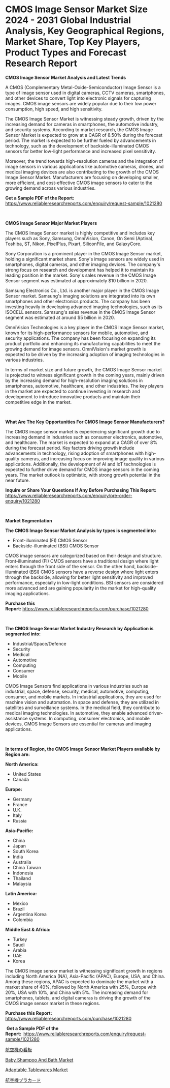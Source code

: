 <p><h1>CMOS Image Sensor Market Size 2024 - 2031 Global Industrial Analysis, Key Geographical Regions, Market Share, Top Key Players, Product Types and Forecast Research Report</h1></p><p><strong>CMOS Image Sensor Market Analysis and Latest Trends</strong></p>
<p><p>A CMOS (Complementary Metal-Oxide-Semiconductor) Image Sensor is a type of image sensor used in digital cameras, CCTV cameras, smartphones, and other devices to convert light into electronic signals for capturing images. CMOS image sensors are widely popular due to their low power consumption, high speed, and high sensitivity.</p><p>The CMOS Image Sensor Market is witnessing steady growth, driven by the increasing demand for cameras in smartphones, the automotive industry, and security systems. According to market research, the CMOS Image Sensor Market is expected to grow at a CAGR of 8.50% during the forecast period. The market is expected to be further fueled by advancements in technology, such as the development of backside-illuminated CMOS sensors for better low-light performance and increased pixel sensitivity.</p><p>Moreover, the trend towards high-resolution cameras and the integration of image sensors in various applications like automotive cameras, drones, and medical imaging devices are also contributing to the growth of the CMOS Image Sensor Market. Manufacturers are focusing on developing smaller, more efficient, and cost-effective CMOS image sensors to cater to the growing demand across various industries.</p></p>
<p><strong>Get a Sample PDF of the Report:&nbsp;</strong> <a href="https://www.reliableresearchreports.com/enquiry/request-sample/1021280">https://www.reliableresearchreports.com/enquiry/request-sample/1021280</a></p>
<p>&nbsp;</p>
<p><strong>CMOS Image Sensor Major Market Players</strong></p>
<p><p>The CMOS Image Sensor market is highly competitive and includes key players such as Sony, Samsung, OmniVision, Canon, On Semi (Aptina), Toshiba, ST, Nikon, PixelPlus, Pixart, SiliconFile, and GalaxyCore. </p><p>Sony Corporation is a prominent player in the CMOS Image Sensor market, holding a significant market share. Sony's image sensors are widely used in smartphones, digital cameras, and other imaging devices. The company's strong focus on research and development has helped it to maintain its leading position in the market. Sony's sales revenue in the CMOS Image Sensor segment was estimated at approximately $10 billion in 2020.</p><p>Samsung Electronics Co., Ltd. is another major player in the CMOS Image Sensor market. Samsung's imaging solutions are integrated into its own smartphones and other electronics products. The company has been investing heavily in developing advanced imaging technologies, such as its ISOCELL sensors. Samsung's sales revenue in the CMOS Image Sensor segment was estimated at around $5 billion in 2020.</p><p>OmniVision Technologies is a key player in the CMOS Image Sensor market, known for its high-performance sensors for mobile, automotive, and security applications. The company has been focusing on expanding its product portfolio and enhancing its manufacturing capabilities to meet the growing demand for image sensors. OmniVision's market growth is expected to be driven by the increasing adoption of imaging technologies in various industries.</p><p>In terms of market size and future growth, the CMOS Image Sensor market is projected to witness significant growth in the coming years, mainly driven by the increasing demand for high-resolution imaging solutions in smartphones, automotive, healthcare, and other industries. The key players in the market are expected to continue investing in research and development to introduce innovative products and maintain their competitive edge in the market.</p></p>
<p>&nbsp;</p>
<p><strong>What Are The Key Opportunities For CMOS Image Sensor Manufacturers?</strong></p>
<p><p>The CMOS image sensor market is experiencing significant growth due to increasing demand in industries such as consumer electronics, automotive, and healthcare. The market is expected to expand at a CAGR of over 8% during the forecast period. Key factors driving growth include advancements in technology, rising adoption of smartphones with high-quality cameras, and increasing focus on improving image quality in various applications. Additionally, the development of AI and IoT technologies is expected to further drive demand for CMOS image sensors in the coming years. The market outlook is optimistic, with strong growth potential in the near future.</p></p>
<p><strong>Inquire or Share Your Questions If Any Before Purchasing This Report:</strong> <a href="https://www.reliableresearchreports.com/enquiry/pre-order-enquiry/1021280">https://www.reliableresearchreports.com/enquiry/pre-order-enquiry/1021280</a></p>
<p>&nbsp;</p>
<p><strong>Market Segmentation</strong></p>
<p><strong>The CMOS Image Sensor Market Analysis by types is segmented into:</strong></p>
<p><ul><li>Front-illuminated (FI) CMOS Sensor</li><li>Backside-illuminated (BSI) CMOS Sensor</li></ul></p>
<p><p>CMOS image sensors are categorized based on their design and structure. Front-illuminated (FI) CMOS sensors have a traditional design where light enters through the front side of the sensor. On the other hand, backside-illuminated (BSI) CMOS sensors have a reverse design where light enters through the backside, allowing for better light sensitivity and improved performance, especially in low-light conditions. BSI sensors are considered more advanced and are gaining popularity in the market for high-quality imaging applications.</p></p>
<p><strong>Purchase this Report:&nbsp;</strong><a href="https://www.reliableresearchreports.com/purchase/1021280">https://www.reliableresearchreports.com/purchase/1021280</a></p>
<p>&nbsp;</p>
<p><strong>The CMOS Image Sensor Market Industry Research by Application is segmented into:</strong></p>
<p><ul><li>Industrial/Space/Defence</li><li>Security</li><li>Medical</li><li>Automotive</li><li>Computing</li><li>Consumer</li><li>Mobile</li></ul></p>
<p><p>CMOS Image Sensors find applications in various industries such as industrial, space, defense, security, medical, automotive, computing, consumer, and mobile markets. In industrial applications, they are used for machine vision and automation. In space and defense, they are utilized in satellites and surveillance systems. In the medical field, they contribute to medical imaging technologies. In automotive, they enable advanced driver-assistance systems. In computing, consumer electronics, and mobile devices, CMOS Image Sensors are essential for cameras and imaging applications.</p></p>
<p>&nbsp;</p>
<p><strong>In terms of Region, the CMOS Image Sensor Market Players available by Region are:</strong></p>
<p>
    <p> <strong> North America: </strong>
        <ul>
            <li>United States</li>
            <li>Canada</li>
        </ul>
        </p> 
    <p> <strong> Europe: </strong>
        <ul>
            <li>Germany</li>
            <li>France</li>
            <li>U.K.</li>
            <li>Italy</li>
            <li>Russia</li>
        </ul>
        </p> 
    <p> <strong> Asia-Pacific: </strong>
        <ul>
            <li>China</li>
            <li>Japan</li>
            <li>South Korea</li>
            <li>India</li>
            <li>Australia</li>
            <li>China Taiwan</li>
            <li>Indonesia</li>
            <li>Thailand</li>
            <li>Malaysia</li>
        </ul>
        </p> 
    <p> <strong> Latin America: </strong>
        <ul>
            <li>Mexico</li>
            <li>Brazil</li>
            <li>Argentina Korea</li>
            <li>Colombia</li>
        </ul>
        </p> 
    <p> <strong> Middle East & Africa: </strong>
        <ul>
            <li>Turkey</li>
            <li>Saudi</li>
            <li>Arabia</li>
            <li>UAE</li>
            <li>Korea</li>
        </ul>
    </p>
    </p>
<p><p>The CMOS image sensor market is witnessing significant growth in regions including North America (NA), Asia-Pacific (APAC), Europe, USA, and China. Among these regions, APAC is expected to dominate the market with a market share of 40%, followed by North America with 25%, Europe with 20%, USA with 10%, and China with 5%. The increasing demand for smartphones, tablets, and digital cameras is driving the growth of the CMOS image sensor market in these regions.</p></p>
<p><strong>Purchase this Report: </strong><a href="https://www.reliableresearchreports.com/purchase/1021280">https://www.reliableresearchreports.com/purchase/1021280</a></p>
<p>&nbsp;<strong>Get a Sample PDF of the Report:&nbsp;&nbsp;</strong><a href="https://www.reliableresearchreports.com/enquiry/request-sample/1021280">https://www.reliableresearchreports.com/enquiry/request-sample/1021280</a></p>
<p><strong></strong></p>
<p><p><a href="https://github.com/RodHoppe07/Market-Research-Report-List-1/blob/main/58083878077.md">航空機の看板</a></p><p><a href="https://github.com/santosh758595/Market-Research-Report-List-3/blob/main/baby-shampoo-and-bath-market.md">Baby Shampoo And Bath Market</a></p><p><a href="https://github.com/mbisetmhermsr/Market-Research-Report-List-1/blob/main/adaptable-tablewares-market.md">Adaptable Tablewares Market</a></p><p><a href="https://github.com/avwofrml53535/Market-Research-Report-List-1/blob/main/37300418078.md">航空機プラカード</a></p></p>